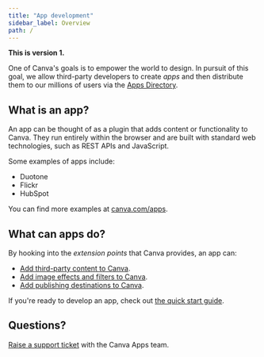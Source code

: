 ```yaml
---
title: "App development"
sidebar_label: Overview
path: /
---
```


**This is version 1.**

One of Canva's goals is to empower the world to design. In pursuit of this goal, we allow third-party developers to create _apps_ and then distribute them to our millions of users via the [Apps Directory](https://canva.com/apps).

## What is an app?

An app can be thought of as a plugin that adds content or functionality to Canva. They run entirely within the browser and are built with standard web technologies, such as REST APIs and JavaScript.

Some examples of apps include:

- Duotone
- Flickr
- HubSpot

You can find more examples at [canva.com/apps](https://canva.com/apps).

## What can apps do?

By hooking into the _extension points_ that Canva provides, an app can:

- [Add third-party content to Canva](content-extensions.md).
- [Add image effects and filters to Canva](editing-extensions.md).
- [Add publishing destinations to Canva](publish-extensions.md).

If you're ready to develop an app, check out [the quick start guide](quick-start.md).

## Questions?

[Raise a support ticket](https://canvadev.atlassian.net/servicedesk/customer/portal/8) with the Canva Apps team.
